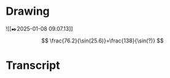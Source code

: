 # Drawing
![[✒️2025-01-08 09.07.13]]
$$
\frac{76.2}{\sin(25.6)}=\frac{138}{\sin(?)}
$$
# Transcript
